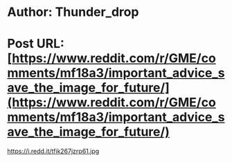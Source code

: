 # Author: Thunder_drop
# Post URL: [https://www.reddit.com/r/GME/comments/mf18a3/important_advice_save_the_image_for_future/](https://www.reddit.com/r/GME/comments/mf18a3/important_advice_save_the_image_for_future/)


https://i.redd.it/tfik267jzrp61.jpg